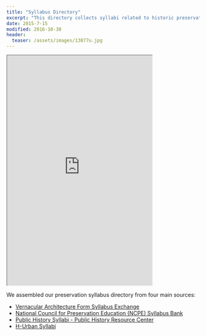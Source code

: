 ```yaml
---
title: "Syllabus Directory"
excerpt: "This directory collects syllabi related to historic preservation and public history from a variety of related syllabus collections including the Vernacular Architecture Form Syllabus Exchange, NCPE Syllabus Bank, H-Urban Syllabi, and Public History Syllabi - Public History Resource Center."
date: 2015-7-15
modified: 2016-10-30
header:
  teaser: /assets/images/13877u.jpg
---
```

<iframe src="https://docs.google.com/spreadsheets/d/1kw6s6bolJS5Ju5G1vxZLLdrjB3XuoU0moQIjjpyTmOk/pubhtml?widget=true&amp;headers=false" width="75%" height="600px"></iframe>

We assembled our preservation syllabus directory from four main sources:

- [Vernacular Architecture Form Syllabus Exchange](http://www.vernaculararchitectureforum.org/Syllabi-Exchange)
- [National Council for Preservation Education (NCPE) Syllabus Bank](http://www.ncpe.us/syllabus-bank/)
- [Public History Syllabi - Public History Resource Center](http://www.publichistory.org/education/syllabi.asp)
- [H-Urban Syllabi](https://networks.h-net.org/node/40096)
